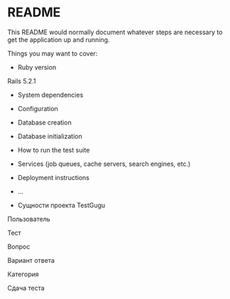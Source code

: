 # README

This README would normally document whatever steps are necessary to get the
application up and running.

Things you may want to cover:

* Ruby version

Rails 5.2.1

* System dependencies

* Configuration

* Database creation

* Database initialization

* How to run the test suite

* Services (job queues, cache servers, search engines, etc.)

* Deployment instructions

* ...

* Сущности проекта TestGugu

Пользователь

Тест

Вопрос

Вариант ответа

Категория

Сдача теста
